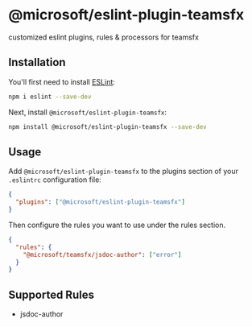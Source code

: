 # @microsoft/eslint-plugin-teamsfx

customized eslint plugins, rules & processors for teamsfx

## Installation

You'll first need to install [ESLint](https://eslint.org/):

```sh
npm i eslint --save-dev
```

Next, install `@microsoft/eslint-plugin-teamsfx`:

```sh
npm install @microsoft/eslint-plugin-teamsfx --save-dev
```

## Usage

Add `@microsoft/eslint-plugin-teamsfx` to the plugins section of your `.eslintrc` configuration file:

```json
{
  "plugins": ["@microsoft/eslint-plugin-teamsfx"]
}
```

Then configure the rules you want to use under the rules section.

```json
{
  "rules": {
    "@microsoft/teamsfx/jsdoc-author": ["error"]
  }
}
```

## Supported Rules

- jsdoc-author
